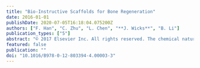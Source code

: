 ```yaml
---
title: "Bio-Instructive Scaffolds for Bone Regeneration"
date: 2016-01-01
publishDate: 2020-07-05T16:18:04.075200Z
authors: ["F. Han", "C. Zhu", "L. Chen", "**J. Wicks**", "B. Li"]
publication_types: ["5"]
abstract: "© 2017 Elsevier Inc. All rights reserved. The chemical nature of an implant is fundamental for successful bone regeneration. Recently, there have been much advancements in materials for bone tissue engineering, both natural and synthetic, that facilitate the repair and regeneration of bone tissues through the delivery of biomolecules and the support of cell growth. Among them, linear polymers have become the most commonly used class of materials for bone tissue engineering. A linear polymer is simply a macromolecular chain in which all structural units exist in a single line with no branches or intramolecular bridges. Most linear polymers have good processing properties and, depending on the molecular composition, may have different material characteristics, including wettability, degradability, and mechanical and biological properties. Linear polymers consist of natural polymers such as collagen, gelatin, chitosan, hyaluronic acid, and synthetic polymers such as polylactic acid, poly(lactic-. co-glycolic acid), polycaprolactone, and polyanhydrides. However, the development of bone implants that perform perfectly is still ongoing. This chapter will provide an overview of the major categories of linear polymers used in bone tissue engineering, how these biomaterials affect cell behavior, and their potential development in this area."
featured: false
publication: ""
doi: "10.1016/B978-0-12-803394-4.00003-3"
---
```


